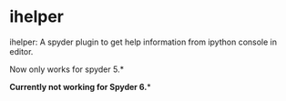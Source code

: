 # ihelper
ihelper: A spyder plugin to get help information from ipython console in editor.

Now only works for spyder 5.*

**Currently not working for Spyder 6.***
